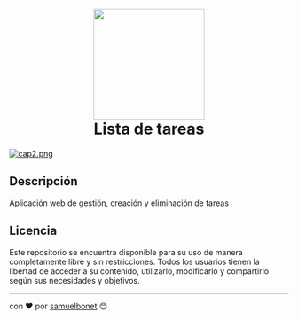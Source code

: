 
<h1 align="center">
  <br>
  <a href="http://www.amitmerchant.com/electron-markdownify"><img src="https://github.com/samuelbonet/strangerLetters/assets/95564083/42576ccf-3b63-4fa4-acf9-9e416f87a8e9" width="200"></a>
  <br>
Lista de tareas
  <br>
</h1>

[![cap2.png](https://i.postimg.cc/HLvZ1k3Y/cap2.png)](https://postimg.cc/f3XjxZ6p)

## Descripción

Aplicación web de gestión, creación y eliminación de tareas


## Licencia

Este repositorio se encuentra disponible para su uso de manera completamente libre y sin restricciones. Todos los usuarios tienen la libertad de acceder a su contenido, utilizarlo, modificarlo y compartirlo según sus necesidades y objetivos.

---
con ❤️ por [samuelbonet](https://github.com/samuelbonet) 😊


